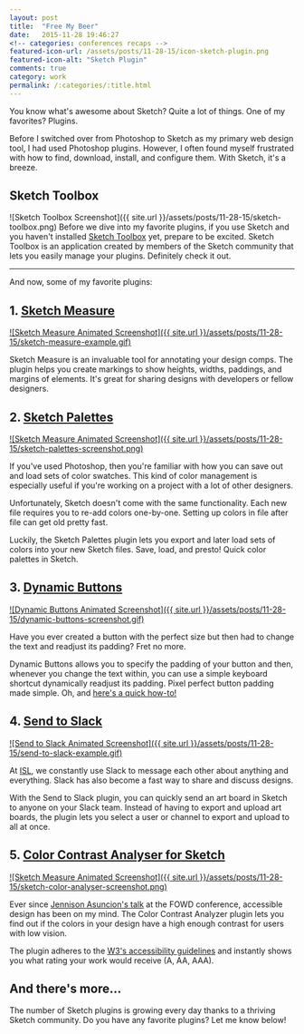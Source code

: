 ```yaml
---
layout: post
title:  "Free My Beer"
date:   2015-11-28 19:46:27
<!-- categories: conferences recaps -->
featured-icon-url: /assets/posts/11-28-15/icon-sketch-plugin.png
featured-icon-alt: "Sketch Plugin"
comments: true
category: work
permalink: /:categories/:title.html
---
```


[garth]: 		https://twitter.com/garthdb
[nightscout]: 	http://www.nightscout.info/



You know what's awesome about Sketch? Quite a lot of things. One of my favorites? Plugins.

Before I switched over from Photoshop to Sketch as my primary web design tool, I had used Photoshop plugins. However, I often found myself frustrated with how to find, download, install, and configure them. With Sketch, it's a breeze. 

Sketch Toolbox
----------------------------------------------
![Sketch Toolbox Screenshot]({{ site.url }}/assets/posts/11-28-15/sketch-toolbox.png)
Before we dive into my favorite plugins, if you use Sketch and you haven't installed <a href='http://sketchtoolbox.com/' target="_blank" class="link--text-in-p">Sketch Toolbox</a> yet, prepare to be excited. Sketch Toolbox is an application created by members of the Sketch community that lets you easily manage your plugins. Definitely check it out.

----

And now, some of my favorite plugins:

1\. <a href="https://github.com/utom/sketch-measure" target="_blank" class="link--heading">Sketch Measure</a>
----------------------------------------------
<a href="https://github.com/utom/sketch-measure" target="_blank" class="">![Sketch Measure Animated Screenshot]({{ site.url }}/assets/posts/11-28-15/sketch-measure-example.gif)</a>

Sketch Measure is an invaluable tool for annotating your design comps. The plugin helps you create markings to show heights, widths, paddings, and margins of elements. It's great for sharing designs with developers or fellow designers.

2\. <a href="https://github.com/andrewfiorillo/sketch-palettes" target="_blank" class="link--heading">Sketch Palettes</a>
----------------------------------------------
<a href="https://github.com/andrewfiorillo/sketch-palettes" target="_blank" class="">![Sketch Measure Animated Screenshot]({{ site.url }}/assets/posts/11-28-15/sketch-palettes-screenshot.png)</a>

If you've used Photoshop, then you're familiar with how you can save out and load sets of color swatches. This kind of color management is especially useful if you're working on a project with a lot of other designers. 

Unfortunately, Sketch doesn't come with the same functionality. Each new file requires you to re-add colors one-by-one. Setting up colors in file after file can get old pretty fast.

Luckily, the Sketch Palettes plugin lets you export and later load sets of colors into your new Sketch files. Save, load, and presto! Quick color palettes in Sketch.

3\. <a href="https://github.com/ddwht/sketch-dynamic-button" target="_blank" class="link--heading">Dynamic Buttons<a>
----------------------------------------------
<a href="https://github.com/ddwht/sketch-dynamic-button" target="_blank">
	![Dynamic Buttons Animated Screenshot]({{ site.url }}/assets/posts/11-28-15/dynamic-buttons-screenshot.gif)
</a>

Have you ever created a button with the perfect size but then had to change the text and readjust its padding? Fret no more. 

Dynamic Buttons allows you to specify the padding of your button and then, whenever you change the text within, you can use a simple keyboard shortcut dynamically readjust its padding. Pixel perfect button padding made simple. Oh, and <a href="https://medium.com/@poohbers/dynamic-button-sketch-plugin-946638e73398#.t29zevs6g" class="link--text-in-p" target="_blank">here's a quick how-to!</a>

4\. <a href="https://github.com/shahruz/Send-to-Slack" target="_blank" class="link--heading">Send to Slack</a>
----------------------------------------------
<a href="https://github.com/shahruz/Send-to-Slack" target="_blank">
	![Send to Slack Animated Screenshot]({{ site.url }}/assets/posts/11-28-15/send-to-slack-example.gif)
</a>

At <a href="https://isl.co" class="link--text-in-p" target="_blank">ISL</a>, we constantly use Slack to message each other about anything and everything. Slack has also become a fast way to share and discuss designs. 

With the Send to Slack plugin, you can quickly send an art board in Sketch to anyone on your Slack team. Instead of having to export and upload art boards, the plugin lets you select a user or channel to export and upload to all at once.

5\. <a href="https://github.com/getflourish/Sketch-Color-Contrast-Analyser" target="_blank" class="link--heading">Color Contrast Analyser for Sketch</a>
----------------------------------------------
<a href="https://github.com/getflourish/Sketch-Color-Contrast-Analyser" target="_blank">
	![Sketch Measure Animated Screenshot]({{ site.url }}/assets/posts/11-28-15/sketch-color-analyser-screenshot.png)
</a>

Ever since <a href="/2015/11/11/conference-recap-fowd-sf.html#web-accessibility-is-more-than-accessible-code" class="link--text-in-p">Jennison Asuncion's talk</a>  at the FOWD conference, accessible design has been on my mind. The Color Contrast Analyzer plugin lets you find out if the colors in your design have a high enough contrast for users with low vision.

The plugin adheres to the <a href="http://www.w3.org/TR/WCAG20/" target="_blank" class="link--text-in-p">W3's accessibility guidelines</a> and instantly shows you what rating your work would receive (A, AA, AAA).

And there's more...
-------------------
The number of Sketch plugins is growing every day thanks to a thriving Sketch community. Do you have any favorite plugins? Let me know below!







